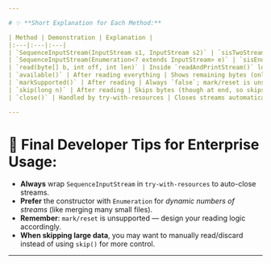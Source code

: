 ```yaml
---

# ✨ **Short Explanation for Each Method:**

| Method | Demonstration | Explanation |
|:---|:---|:---|
| `SequenceInputStream(InputStream s1, InputStream s2)` | `sisTwoStreams` creation | Joins two streams easily. |
| `SequenceInputStream(Enumeration<? extends InputStream> e)` | `sisEnumeration` creation | Joins multiple streams dynamically. |
| `read(byte[] b, int off, int len)` | Inside `readAndPrintStream()` loop | Efficiently reads bytes into a buffer. |
| `available()` | After reading everything | Shows remaining bytes (only current stream!). |
| `markSupported()` | After reading | Always `false`; mark/reset is unsupported. |
| `skip(long n)` | After reading | Skips bytes (though at end, so skips 0). |
| `close()` | Handled by try-with-resources | Closes streams automatically, crucial for avoiding leaks. |

---
```


# 🎯 **Final Developer Tips for Enterprise Usage:**
- **Always** wrap `SequenceInputStream` in `try-with-resources` to auto-close streams.
- **Prefer** the constructor with `Enumeration` for *dynamic numbers of streams* (like merging many small files).
- **Remember**: `mark/reset` is unsupported — design your reading logic accordingly.
- **When skipping large data**, you may want to manually read/discard instead of using `skip()` for more control.

---
